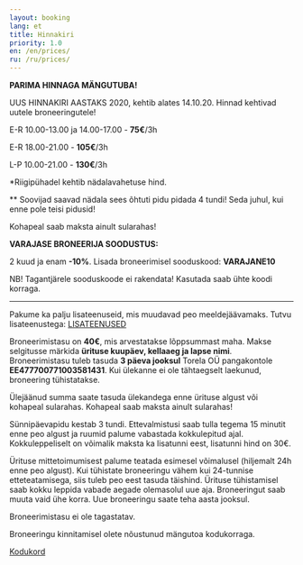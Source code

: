 ```yaml
---
layout: booking
lang: et
title: Hinnakiri
priority: 1.0
en: /en/prices/
ru: /ru/prices/
---
```

**PARIMA HINNAGA MÄNGUTUBA!**

UUS HINNAKIRI AASTAKS 2020, kehtib alates 14.10.20.
Hinnad kehtivad uutele broneeringutele! 

E-R 10.00-13.00 ja 14.00-17.00 - **75€**/3h

E-R 18.00-21.00 - **105€**/3h

L-P 10.00-21.00 - **130€**/3h

*Riigipühadel kehtib nädalavahetuse hind.

** Soovijad saavad nädala sees õhtuti pidu pidada 4 tundi! Seda juhul, kui enne pole teisi pidusid!

Kohapeal saab maksta ainult sularahas!



**VARAJASE BRONEERIJA SOODUSTUS:**

2 kuud ja enam **-10%**. Lisada broneerimisel sooduskood: **VARAJANE10**

NB! Tagantjärele sooduskoode ei rakendata!
Kasutada saab ühte koodi korraga.

***

Pakume ka palju lisateenuseid, mis muudavad peo meeldejäävamaks. Tutvu lisateenustega: [LISATEENUSED](/lisateenused/)


Broneerimistasu on **40€**, mis arvestatakse lõppsummast maha. Makse selgitusse märkida **ürituse kuupäev, kellaaeg ja lapse nimi**.
Broneerimistasu tuleb tasuda **3 päeva jooksul** Torela OÜ pangakontole **EE477700771003581431**. Kui ülekanne ei ole tähtaegselt laekunud, broneering tühistatakse.

Ülejäänud summa saate tasuda ülekandega enne ürituse algust või kohapeal sularahas. Kohapeal saab maksta ainult sularahas!

Sünnipäevapidu kestab 3 tundi. Ettevalmistusi saab tulla tegema 15 minutit enne peo algust ja ruumid palume vabastada kokkulepitud ajal. Kokkuleppeliselt on võimalik maksta ka lisatunni eest, lisatunni hind on 30€. 

Ürituse mittetoimumisest palume teatada esimesel võimalusel (hiljemalt 24h enne peo algust). Kui tühistate broneeringu vähem kui 24-tunnise etteteatamisega, siis tuleb peo eest tasuda täishind. Ürituse tühistamisel saab kokku leppida vabade aegade olemasolul uue aja. Broneeringut saab muuta vaid ühe korra. Uue broneeringu saate teha aasta jooksul.

Broneerimistasu ei ole tagastatav.

Broneeringu kinnitamisel olete nõustunud mängutoa kodukorraga.

[Kodukord](/kodukord/)
